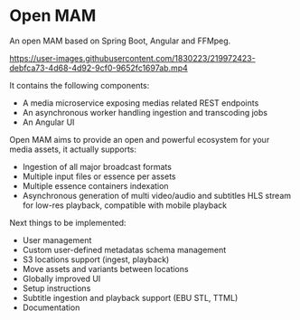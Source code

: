 # Open MAM
 
An open MAM based on Spring Boot, Angular and FFMpeg.

https://user-images.githubusercontent.com/1830223/219972423-debfca73-4d68-4d92-9cf0-9652fc1697ab.mp4

It contains the following components:

- A media microservice exposing medias related REST endpoints
- An asynchronous worker handling ingestion and transcoding jobs
- An Angular UI

Open MAM aims to provide an open and powerful ecosystem for your media assets, it actually supports:

- Ingestion of all major broadcast formats
- Multiple input files or essence per assets
- Multiple essence containers indexation
- Asynchronous generation of multi video/audio and subtitles HLS stream for low-res playback, compatible with mobile playback

Next things to be implemented:

- User management
- Custom user-defined metadatas schema management
- S3 locations support (ingest, playback)
- Move assets and variants between locations
- Globally improved UI
- Setup instructions
- Subtitle ingestion and playback support (EBU STL, TTML)
- Documentation

